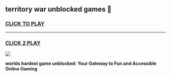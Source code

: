 
## territory war unblocked games 👋
<h3>
<a href="https://premium.freeplayer.one?title=territory_war_unblocked_games&ref=13F">CLICK TO PLAY</a></h3>
<hr>

<h3>
<a href="https://premium.freeplayer.one?title=territory_war_unblocked_games&ref=13F">CLICK 2 PLAY</a>
  
</h3>

<a href="https://premium.freeplayer.one?title=territory_war_unblocked_games&ref=12F/"><img src="https://clearcache.store/games.png"></a>


**worlds hardest game unblocked: Your Gateway to Fun and Accessible Online Gaming**
